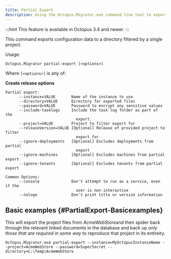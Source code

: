 ```yaml
---
title: Partial Export
description: Using the Octopus.Migrator.exe command line tool to export data to a directory filtered by a single project.
---
```


:::hint
This feature is available in Octopus 3.4 and newer.
:::

This command exports configuration data to a directory filtered by a single project.

Usage:

```text
Octopus.Migrator partial-export [<options>]
```

Where `[<options>]` is any of:

**Create release options**

```text
Partial export:
      --instance=VALUE       Name of the instance to use
      --directory=VALUE      Directory for exported files
      --password=VALUE       Password to encrypt any sensitive values
      --include-tasklogs     Include the task log folder as part of the
                               export.
      --project=VALUE        Project to filter export for
      --releaseVersion=VALUE [Optional] Release of provided project to filter
                               export for
      --ignore-deployments   [Optional] Excludes deployments from partial
                               export
      --ignore-machines      [Optional] Excludes machines from partial export
      --ignore-tenants       [Optional] Excludes tenants from partial export

Common Options:
      --console              Don't attempt to run as a service, even if the
                               user is non-interactive
      --nologo               Don't print title or version information
```

## Basic examples {#PartialExport-Basicexamples}

This will export the project files from *AcmeWebStore*and then spider back through the relevant linked documents in the database and back up *only those that are required in some way* to reproduce that project in its entireity.

```text
Octopus.Migrator.exe partial-export --instance=MyOctopusInstanceName --project=AcmeWebStore --password=5uper5ecret --directory=C:\Temp\AcmeWebStore
```
